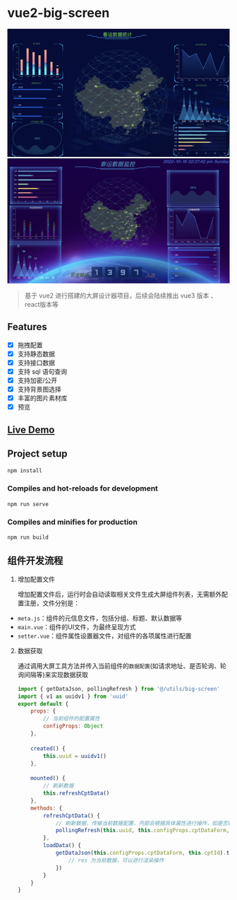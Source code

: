 # vue2-big-screen

![示例图片](./src/assets/docs/demo.png)
![示例图片](./src/assets/docs/2.png)

> 基于 vue2 进行搭建的大屏设计器项目，后续会陆续推出 vue3 版本 、react版本等

## Features

- [x] 拖拽配置
- [x] 支持静态数据
- [x] 支持接口数据
- [x] 支持 sql 语句查询
- [x] 支持加密/公开
- [x] 支持背景图选择
- [x] 丰富的图片素材库
- [x] 预览

## [Live Demo](https://stefan-ysh.github.io/vue2-big-screen/)

## Project setup

```
npm install
```

### Compiles and hot-reloads for development

```
npm run serve
```

### Compiles and minifies for production

```
npm run build
```

## 组件开发流程
1. 增加配置文件

   增加配置文件后，运行时会自动读取相关文件生成大屏组件列表，无需额外配置注册，文件分别是：
- `meta.js`：组件的元信息文件，包括分组、标题、默认数据等
- `main.vue`：组件的UI文件，为最终呈现方式
- `setter.vue`：组件属性设置器文件，对组件的各项属性进行配置


2. 数据获取
   
   通过调用大屏工具方法并传入当前组件的`数据配置`(如请求地址、是否轮询、轮询间隔等)来实现数据获取
    ```js
    import { getDataJson, pollingRefresh } from '@/utils/big-screen'
    import { v1 as uuidv1 } from 'uuid'
    export default {
        props: {
            // 当前组件的配置属性
            configProps: Object
        },

        created() {
            this.uuid = uuidv1()
        },

        mounted() {
            // 刷新数据
            this.refreshCptData()
        },
        methods: {
            refreshCptData() {
                // 刷新数据，传输当前数据配置，内部会根据具体属性进行操作，如是否轮询、加载数据等
                pollingRefresh(this.uuid, this.configProps.cptDataForm, this.loadData)
            },
            loadData() {
                getDataJson(this.configProps.cptDataForm, this.cptId).then(res => {
                    // res 为当前数据，可以进行渲染操作
                })
            }
        }
    }
    ```
